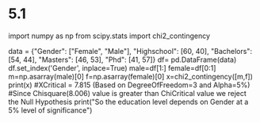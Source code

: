 # 5.1
import numpy as np
from scipy.stats import chi2_contingency

data = {"Gender": ["Female", "Male"],
        "Highschool": [60, 40],
        "Bachelors": [54, 44],
        "Masters": [46, 53],
        "Phd": [41, 57]}
df= pd.DataFrame(data)
df.set_index('Gender', inplace=True)
male=df[1:]
female=df[0:1]
m=np.asarray(male)[0]
f=np.asarray(female)[0]
x=chi2_contingency([m,f])
print(x)
#XCritical = 7.815 (Based on DegreeOfFreedom=3 and Alpha=5%)
#Since Chisquare(8.006) value is greater than ChiCritical value we reject the Null Hypothesis
print("So the education level depends on Gender at a 5% level of significance")
